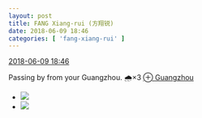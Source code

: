 ```yaml
---
layout: post
title: FANG Xiang-rui (方翔锐)
date: 2018-06-09 18:46
categories: [ 'fang-xiang-rui' ]
---
```


<div class="weibo-info">
  <a href="https://weibo.com/6117583008/GkAADyyP5">2018-06-09 18:46</a>
</div>

Passing by from your Guangzhou. 🌧️×3 [⊕ Guangzhou](https://weibo.com/p/1001018008644010000000000)

<!-- more -->

<ul class="weibo-pic-list-1">
  <li class="weibo-pic">
    <a href="//wx3.sinaimg.cn/mw690/006G0KNGgy1fs54b3s15pj31up2w77wh.jpg"><img src="//wx3.sinaimg.cn/thumb150/006G0KNGgy1fs54b3s15pj31up2w77wh.jpg"/></a>
  </li>
  <li class="weibo-pic">
    <a href="//wx1.sinaimg.cn/mw690/006G0KNGgy1fs54arn1e9j31u02wg7w5.jpg"><img src="//wx1.sinaimg.cn/thumb150/006G0KNGgy1fs54arn1e9j31u02wg7w5.jpg"/></a>
  </li>
</ul>

